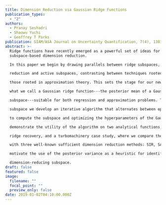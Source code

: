```yaml
---
title: Dimension Reduction via Gaussian Ridge Functions
publication_types:
  - "2"
authors:
  - Pranay Seshadri
  - Shaowu Yuchi
  - Geoffrey T Parks
publication: SIAM/ASA Journal on Uncertainty Quantification, 7(4), 1301-1322.
abstract: >-
  Ridge functions have recently emerged as a powerful set of ideas for
  subspace-based dimension reduction.

  In this paper we begin by drawing parallels between ridge subspaces, sufficient dimension

  reduction and active subspaces, contrasting between techniques rooted in statistical regression and

  those rooted in approximation theory. This sets the stage for our new algorithm that approximates

  what we call a Gaussian ridge function---the posterior mean of a Gaussian process on a dimension reducing

  subspace---suitable for both regression and approximation problems. To compute this

  subspace we develop an iterative algorithm that alternates between optimizing over the Stiefel manifold

  to compute the subspace and optimizing the hyperparameters of the Gaussian process. We

  demonstrate the utility of the algorithm on two analytical functions, where we obtain near exact

  ridge recovery, and a turbomachinery case study, where we compare the efficacy of our approach

  with three well-known sufficient dimension reduction methods: SIR, SAVE, and CR. The comparisons

  motivate the use of the posterior variance as a heuristic for identifying the suitability of a

  dimension-reducing subspace.
draft: false
featured: false
image:
  filename: ""
  focal_point: ""
  preview_only: false
date: 2019-01-02T04:10:00.000Z
---
```


